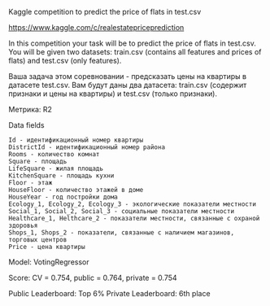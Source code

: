 Kaggle competition to predict the price of flats in test.csv

https://www.kaggle.com/c/realestatepriceprediction

In this competition your task will be to predict the price of flats in test.csv. You will be given two datasets: train.csv (contains all features and prices of flats) and test.csv (only features).

Ваша задача этом соревновании - предсказать цены на квартиры в датасете test.csv. Вам будут даны два датасета: train.csv (содержит признаки и цены на квартиры) и test.csv (только признаки).

Метрика: R2

Data fields

    Id - идентификационный номер квартиры
    DistrictId - идентификационный номер района
    Rooms - количество комнат
    Square - площадь
    LifeSquare - жилая площадь
    KitchenSquare - площадь кухни
    Floor - этаж
    HouseFloor - количество этажей в доме
    HouseYear - год постройки дома
    Ecology_1, Ecology_2, Ecology_3 - экологические показатели местности
    Social_1, Social_2, Social_3 - социальные показатели местности
    Healthcare_1, Helthcare_2 - показатели местности, связанные с охраной здоровья
    Shops_1, Shops_2 - показатели, связанные с наличием магазинов, торговых центров
    Price - цена квартиры 

Model: VotingRegressor

Score: CV = 0.754, public = 0.764, private = 0.754

Public Leaderboard: Top 6%
Private Leaderboard: 6th place
